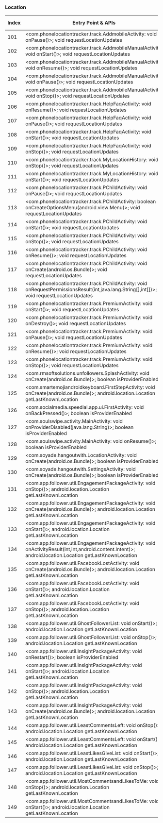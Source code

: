 ### Location
| Index | Entry Point & APIs | Screen shot | Resource id | Label |
| ------------- | ------------- | ------------- |-------------|-------------|
| 101 | <com.phonelocationtracker.track.AddmobileActivity: void onPause()>; void requestLocationUpdates | ![](D:\COSMOS\output\py\Play_win8\Social\com.phonelocationtracker.track\com.phonelocationtracker.track.AddmobileActivity.png) |  | T |
| 102 | <com.phonelocationtracker.track.AddmobileManualActivity: void onStart()>; void requestLocationUpdates | ![](D:\COSMOS\output\py\Play_win8\Social\com.phonelocationtracker.track\com.phonelocationtracker.track.AddmobileManualActivity.png) |  | T |
| 103 | <com.phonelocationtracker.track.AddmobileManualActivity: void onResume()>; void requestLocationUpdates | ![](D:\COSMOS\output\py\Play_win8\Social\com.phonelocationtracker.track\com.phonelocationtracker.track.AddmobileManualActivity.png) |  | T |
| 104 | <com.phonelocationtracker.track.AddmobileManualActivity: void onPause()>; void requestLocationUpdates | ![](D:\COSMOS\output\py\Play_win8\Social\com.phonelocationtracker.track\com.phonelocationtracker.track.AddmobileManualActivity.png) |  | T |
| 105 | <com.phonelocationtracker.track.AddmobileManualActivity: void onStop()>; void requestLocationUpdates | ![](D:\COSMOS\output\py\Play_win8\Social\com.phonelocationtracker.track\com.phonelocationtracker.track.AddmobileManualActivity.png) |  | T |
| 106 | <com.phonelocationtracker.track.HelpFaqActivity: void onResume()>; void requestLocationUpdates | ![](D:\COSMOS\output\py\Play_win8\Social\com.phonelocationtracker.track\com.phonelocationtracker.track.HelpFaqActivity.png) |  | |
| 107 | <com.phonelocationtracker.track.HelpFaqActivity: void onPause()>; void requestLocationUpdates | ![](D:\COSMOS\output\py\Play_win8\Social\com.phonelocationtracker.track\com.phonelocationtracker.track.HelpFaqActivity.png) |  | |
| 108 | <com.phonelocationtracker.track.HelpFaqActivity: void onStart()>; void requestLocationUpdates | ![](D:\COSMOS\output\py\Play_win8\Social\com.phonelocationtracker.track\com.phonelocationtracker.track.HelpFaqActivity.png) |  | |
| 109 | <com.phonelocationtracker.track.HelpFaqActivity: void onStop()>; void requestLocationUpdates | ![](D:\COSMOS\output\py\Play_win8\Social\com.phonelocationtracker.track\com.phonelocationtracker.track.HelpFaqActivity.png) |  | |
| 110 | <com.phonelocationtracker.track.MyLocationHistory: void onStop()>; void requestLocationUpdates | ![](D:\COSMOS\output\py\Play_win8\Social\com.phonelocationtracker.track\com.phonelocationtracker.track.MyLocationHistory.png) |  | T |
| 111 | <com.phonelocationtracker.track.MyLocationHistory: void onStart()>; void requestLocationUpdates | ![](D:\COSMOS\output\py\Play_win8\Social\com.phonelocationtracker.track\com.phonelocationtracker.track.MyLocationHistory.png) |  |  T  |
| 112 | <com.phonelocationtracker.track.PChildActivity: void onPause()>; void requestLocationUpdates | ![](D:\COSMOS\output\py\Play_win8\Social\com.phonelocationtracker.track\com.phonelocationtracker.track.PChildActivity.png) |  | T |
| 113 | <com.phonelocationtracker.track.PChildActivity: boolean onCreateOptionsMenu(android.view.Menu)>; void requestLocationUpdates | ![](D:\COSMOS\output\py\Play_win8\Social\com.phonelocationtracker.track\com.phonelocationtracker.track.PChildActivity.png) |  | T |
| 114 | <com.phonelocationtracker.track.PChildActivity: void onStart()>; void requestLocationUpdates | ![](D:\COSMOS\output\py\Play_win8\Social\com.phonelocationtracker.track\com.phonelocationtracker.track.PChildActivity.png) |  |  T |
| 115 | <com.phonelocationtracker.track.PChildActivity: void onStop()>; void requestLocationUpdates | ![](D:\COSMOS\output\py\Play_win8\Social\com.phonelocationtracker.track\com.phonelocationtracker.track.PChildActivity.png) |  | T |
| 116 | <com.phonelocationtracker.track.PChildActivity: void onResume()>; void requestLocationUpdates | ![](D:\COSMOS\output\py\Play_win8\Social\com.phonelocationtracker.track\com.phonelocationtracker.track.PChildActivity.png) |  | T |
| 117 | <com.phonelocationtracker.track.PChildActivity: void onCreate(android.os.Bundle)>; void requestLocationUpdates | ![](D:\COSMOS\output\py\Play_win8\Social\com.phonelocationtracker.track\com.phonelocationtracker.track.PChildActivity.png) |  | T |
| 118 | <com.phonelocationtracker.track.PChildActivity: void onRequestPermissionsResult(int,java.lang.String[],int[])>; void requestLocationUpdates | ![](D:\COSMOS\output\py\Play_win8\Social\com.phonelocationtracker.track\com.phonelocationtracker.track.PChildActivity.png) |  | T |
| 119 | <com.phonelocationtracker.track.PremiumActivity: void onStart()>; void requestLocationUpdates | ![](D:\COSMOS\output\py\Play_win8\Social\com.phonelocationtracker.track\com.phonelocationtracker.track.PremiumActivity.png) |  |  |
| 120 | <com.phonelocationtracker.track.PremiumActivity: void onDestroy()>; void requestLocationUpdates | ![](D:\COSMOS\output\py\Play_win8\Social\com.phonelocationtracker.track\com.phonelocationtracker.track.PremiumActivity.png) |  | |
| 121 | <com.phonelocationtracker.track.PremiumActivity: void onPause()>; void requestLocationUpdates | ![](D:\COSMOS\output\py\Play_win8\Social\com.phonelocationtracker.track\com.phonelocationtracker.track.PremiumActivity.png) |  | |
| 122 | <com.phonelocationtracker.track.PremiumActivity: void onResume()>; void requestLocationUpdates | ![](D:\COSMOS\output\py\Play_win8\Social\com.phonelocationtracker.track\com.phonelocationtracker.track.PremiumActivity.png) |  | |
| 123 | <com.phonelocationtracker.track.PremiumActivity: void onStop()>; void requestLocationUpdates | ![](D:\COSMOS\output\py\Play_win8\Social\com.phonelocationtracker.track\com.phonelocationtracker.track.PremiumActivity.png) |  | |
| 124 | <com.rmsoftsolutions.unfollowers.SplashActivity: void onCreate(android.os.Bundle)>; boolean isProviderEnabled | ![](D:\COSMOS\output\py\Play_win8\Social\com.rmsoftsolutions.unfollowers\com.rmsoftsolutions.unfollowers.SplashActivity.png) |  | F  |
| 125 | <com.smartemojiandroidkeyboard.FirstStepActivity: void onCreate(android.os.Bundle)>; android.location.Location getLastKnownLocation | ![](D:\COSMOS\output\py\Play_win8\Social\com.smartemojiandroidkeyboard\com.smartemojiandroidkeyboard.FirstStepActivity.png) |  | |
| 126 | <com.socialmedia.speedial.app.ui.FirstActivity: void onBackPressed()>; boolean isProviderEnabled | ![](D:\COSMOS\output\py\Play_win8\Social\com.socialmedia.speedial.app\com.socialmedia.speedial.app.ui.FirstActivity.png) | 04  | F |
| 127 | <com.soulswipe.activity.MainActivity: void onProviderDisabled(java.lang.String)>; boolean isProviderEnabled | ![](D:\COSMOS\output\py\Play_win8\Social\com.soulswipe\com.soulswipe.activity.MainActivity.png) |  | F |
| 128 | <com.soulswipe.activity.MainActivity: void onResume()>; boolean isProviderEnabled | ![](D:\COSMOS\output\py\Play_win8\Social\com.soulswipe\com.soulswipe.activity.MainActivity.png) |  | F |
| 129 | <com.soyade.hangoutwith.LocationActivity: void onCreate(android.os.Bundle)>; boolean isProviderEnabled | ![](D:\COSMOS\output\py\Play_win8\Social\com.soyade.hangoutwith\com.soyade.hangoutwith.LocationActivity.png) |  | D |
| 130 | <com.soyade.hangoutwith.SettingsActivity: void onCreate(android.os.Bundle)>; boolean isProviderEnabled | ![](D:\COSMOS\output\py\Play_win8\Social\com.soyade.hangoutwith\com.soyade.hangoutwith.SettingsActivity.png) |  | D |
| 131 | <com.app.follower.util.EngagementPackageActivity: void onStop()>; android.location.Location getLastKnownLocation | ![](D:\COSMOS\output\py\Play_win8\Social\com.tappple.followersplus\com.app.follower.util.EngagementPackageActivity.png) |  | F |
| 132 | <com.app.follower.util.EngagementPackageActivity: void onCreate(android.os.Bundle)>; android.location.Location getLastKnownLocation | ![](D:\COSMOS\output\py\Play_win8\Social\com.tappple.followersplus\com.app.follower.util.EngagementPackageActivity.png) |  | F |
| 133 | <com.app.follower.util.EngagementPackageActivity: void onStart()>; android.location.Location getLastKnownLocation | ![](D:\COSMOS\output\py\Play_win8\Social\com.tappple.followersplus\com.app.follower.util.EngagementPackageActivity.png) |  | F |
| 134 | <com.app.follower.util.EngagementPackageActivity: void onActivityResult(int,int,android.content.Intent)>; android.location.Location getLastKnownLocation | ![](D:\COSMOS\output\py\Play_win8\Social\com.tappple.followersplus\com.app.follower.util.EngagementPackageActivity.png) |  | F |
| 135 | <com.app.follower.util.FacebookLostActivity: void onCreate(android.os.Bundle)>; android.location.Location getLastKnownLocation | ![](D:\COSMOS\output\py\Play_win8\Social\com.tappple.followersplus\com.app.follower.util.FacebookLostActivity.png) |  | F |
| 136 | <com.app.follower.util.FacebookLostActivity: void onStart()>; android.location.Location getLastKnownLocation | ![](D:\COSMOS\output\py\Play_win8\Social\com.tappple.followersplus\com.app.follower.util.FacebookLostActivity.png) |  | F |
| 137 | <com.app.follower.util.FacebookLostActivity: void onStop()>; android.location.Location getLastKnownLocation | ![](D:\COSMOS\output\py\Play_win8\Social\com.tappple.followersplus\com.app.follower.util.FacebookLostActivity.png) |  | F |
| 138 | <com.app.follower.util.GhostFollowerList: void onStart()>; android.location.Location getLastKnownLocation | ![](D:\COSMOS\output\py\Play_win8\Social\com.tappple.followersplus\com.app.follower.util.GhostFollowerList.png) |  | F |
| 139 | <com.app.follower.util.GhostFollowerList: void onStop()>; android.location.Location getLastKnownLocation | ![](D:\COSMOS\output\py\Play_win8\Social\com.tappple.followersplus\com.app.follower.util.GhostFollowerList.png) |  | F |
| 140 | <com.app.follower.util.InsightPackageActivity: void onRestart()>; boolean isProviderEnabled | ![](D:\COSMOS\output\py\Play_win8\Social\com.tappple.followersplus\com.app.follower.util.InsightPackageActivity.png) |  | T |
| 141 | <com.app.follower.util.InsightPackageActivity: void onStart()>; android.location.Location getLastKnownLocation | ![](D:\COSMOS\output\py\Play_win8\Social\com.tappple.followersplus\com.app.follower.util.InsightPackageActivity.png) |  | T |
| 142 | <com.app.follower.util.InsightPackageActivity: void onStop()>; android.location.Location getLastKnownLocation | ![](D:\COSMOS\output\py\Play_win8\Social\com.tappple.followersplus\com.app.follower.util.InsightPackageActivity.png) |  | T |
| 143 | <com.app.follower.util.InsightPackageActivity: void onCreate(android.os.Bundle)>; android.location.Location getLastKnownLocation | ![](D:\COSMOS\output\py\Play_win8\Social\com.tappple.followersplus\com.app.follower.util.InsightPackageActivity.png) |  | T |
| 144 | <com.app.follower.util.LeastCommentsLeft: void onStop()>; android.location.Location getLastKnownLocation | ![](D:\COSMOS\output\py\Play_win8\Social\com.tappple.followersplus\com.app.follower.util.LeastCommentsLeft.png) |  | F |
| 145 | <com.app.follower.util.LeastCommentsLeft: void onStart()>; android.location.Location getLastKnownLocation | ![](D:\COSMOS\output\py\Play_win8\Social\com.tappple.followersplus\com.app.follower.util.LeastCommentsLeft.png) |  | F |
| 146 | <com.app.follower.util.LeastLikesGiveList: void onStart()>; android.location.Location getLastKnownLocation | ![](D:\COSMOS\output\py\Play_win8\Social\com.tappple.followersplus\com.app.follower.util.LeastLikesGiveList.png) |  | F |
| 147 | <com.app.follower.util.LeastLikesGiveList: void onStop()>; android.location.Location getLastKnownLocation | ![](D:\COSMOS\output\py\Play_win8\Social\com.tappple.followersplus\com.app.follower.util.LeastLikesGiveList.png) |  | F |
| 148 | <com.app.follower.util.MostCommentsandLikesToMe: void onStop()>; android.location.Location getLastKnownLocation | ![](D:\COSMOS\output\py\Play_win8\Social\com.tappple.followersplus\com.app.follower.util.MostCommentsandLikesToMe.png) |  | F |
| 149 | <com.app.follower.util.MostCommentsandLikesToMe: void onStart()>; android.location.Location getLastKnownLocation | ![](D:\COSMOS\output\py\Play_win8\Social\com.tappple.followersplus\com.app.follower.util.MostCommentsandLikesToMe.png) |  | F |
